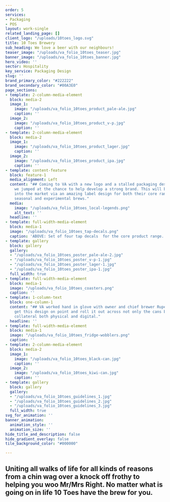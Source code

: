 ```yaml
---
order: 5
services:
- Packaging
- POS
layout: work-single
related_landing_page: []
client_logo: "/uploads/10toes_logo.svg"
title: 10 Toes Brewery
sub_heading: We love a beer with our neighbours!
teaser_image: "/uploads/va_folio_10toes_teaser.jpg"
banner_image: "/uploads/va_folio_10toes_banner.jpg"
hero_video: ''
sector: Hospitality
key_service: Packaging Design
slug: ''
brand_primary_color: "#222222"
brand_secondary_color: "#00A3E0"
page_sections:
- template: 2-column-media-element
  block: media-2
  image_1:
    image: "/uploads/va_folio_10toes_product_pale-ale.jpg"
    caption: ''
  image_2:
    image: "/uploads/va_folio_10toes_product_v-p.jpg"
    caption: ''
- template: 2-column-media-element
  block: media-2
  image_1:
    image: "/uploads/va_folio_10toes_product_lager.jpg"
    caption: ''
  image_2:
    image: "/uploads/va_folio_10toes_product_ipa.jpg"
    caption: ''
- template: content-feature
  block: feature-1
  media_alignment: Left
  content: "## Coming to VA with a new logo and a stalled packaging design project
    we jumped at the chance to help develop a strong brand. This will be spearheaded
    into the market via an amazing label design for both their core range and their
    seasonal and experimental brews."
  media:
    image: "/uploads/va_folio_10toes_local-legends.png"
    alt_text: ''
  headline: ''
- template: full-width-media-element
  block: media-1
  image: "/uploads/va_folio_10toes_tap-decals.png"
  caption: 'ABOVE: Set of four tap decals  for the core product range.'
- template: gallery
  block: gallery
  gallery:
  - "/uploads/va_folio_10toes_poster_pale-ale-2.jpg"
  - "/uploads/va_folio_10toes_poster_v-p-1.jpg"
  - "/uploads/va_folio_10toes_poster_lager-1.jpg"
  - "/uploads/va_folio_10toes_poster_ipa-1.jpg"
  full_width: true
- template: full-width-media-element
  block: media-1
  image: "/uploads/va_folio_10toes_coasters.png"
  caption: ''
- template: 1-column-text
  block: one-column-1
  content: "## VA worked hand in glove with owner and chief brewer Rupert Hall to
    get this design on point and roll it out across not only the cans but all supporting
    collateral both physical and digital."
  headline: ''
- template: full-width-media-element
  block: media-1
  image: "/uploads/va_folio_10toes_fridge-wobblers.png"
  caption: ''
- template: 2-column-media-element
  block: media-2
  image_1:
    image: "/uploads/va_folio_10toes_black-can.jpg"
    caption: ''
  image_2:
    image: "/uploads/va_folio_10toes_kiwi-can.jpg"
    caption: ''
- template: gallery
  block: gallery
  gallery:
  - "/uploads/va_folio_10toes_guidelines_1.jpg"
  - "/uploads/va_folio_10toes_guidelines_2.jpg"
  - "/uploads/va_folio_10toes_guidelines_3.jpg"
  full_width: true
svg_for_animation: ''
banner_animation:
  animation_style: ''
  animation_size: ''
hide_title_and_description: false
hide_gradient_overlay: false
tile_background_color: "#000000"

---
```

## Uniting all walks of life for all kinds of reasons from a chin wag over a knock off frothy to helping you woo Mr/Mrs Right. No matter what is going on in life 10 Toes have the  brew for you.